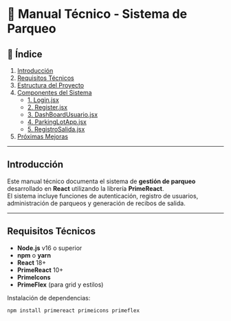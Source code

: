 # 📘 Manual Técnico - Sistema de Parqueo

## 📑 Índice
1. [Introducción](#introducción)
2. [Requisitos Técnicos](#requisitos-técnicos)
3. [Estructura del Proyecto](#estructura-del-proyecto)
4. [Componentes del Sistema](#componentes-del-sistema)
   - [1. Login.jsx](#1-loginjsx)
   - [2. Register.jsx](#2-registerjsx)
   - [3. DashBoardUsuario.jsx](#3-dashboardusuariojsx)
   - [4. ParkingLotApp.jsx](#4-parkinglotappjsx)
   - [5. RegistroSalida.jsx](#5-registrosalidajsx)
5. [Próximas Mejoras](#próximas-mejoras)

---

## Introducción
Este manual técnico documenta el sistema de **gestión de parqueo** desarrollado en **React** utilizando la librería **PrimeReact**.  
El sistema incluye funciones de autenticación, registro de usuarios, administración de parqueos y generación de recibos de salida.

---

## Requisitos Técnicos
- **Node.js** v16 o superior
- **npm** o **yarn**
- **React** 18+
- **PrimeReact** 10+
- **PrimeIcons**
- **PrimeFlex** (para grid y estilos)

Instalación de dependencias:
```bash
npm install primereact primeicons primeflex

